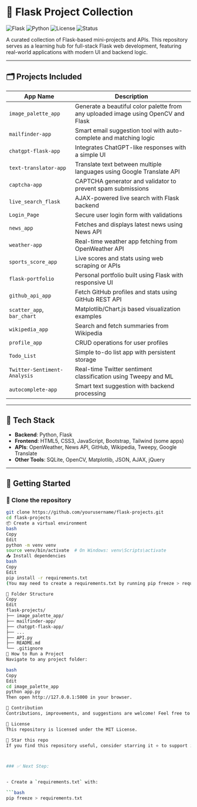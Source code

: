 # 🚀 Flask Project Collection

![Flask](https://img.shields.io/badge/Flask-Framework-blue)
![Python](https://img.shields.io/badge/Python-3.8%2B-yellow)
![License](https://img.shields.io/badge/License-MIT-green)
![Status](https://img.shields.io/badge/Status-Active-brightgreen)

A curated collection of Flask-based mini-projects and APIs. This repository serves as a learning hub for full-stack Flask web development, featuring real-world applications with modern UI and backend logic.

---

## 🗂️ Projects Included

| App Name | Description |
|----------|-------------|
| `image_palette_app` | Generate a beautiful color palette from any uploaded image using OpenCV and Flask |
| `mailfinder-app` | Smart email suggestion tool with auto-complete and matching logic |
| `chatgpt-flask-app` | Integrates ChatGPT-like responses with a simple UI |
| `text-translator-app` | Translate text between multiple languages using Google Translate API |
| `captcha-app` | CAPTCHA generator and validator to prevent spam submissions |
| `live_search_flask` | AJAX-powered live search with Flask backend |
| `Login_Page` | Secure user login form with validations |
| `news_app` | Fetches and displays latest news using News API |
| `weather-app` | Real-time weather app fetching from OpenWeather API |
| `sports_score_app` | Live scores and stats using web scraping or APIs |
| `flask-portfolio` | Personal portfolio built using Flask with responsive UI |
| `github_api_app` | Fetch GitHub profiles and stats using GitHub REST API |
| `scatter_app`, `bar_chart` | Matplotlib/Chart.js based visualization examples |
| `wikipedia_app` | Search and fetch summaries from Wikipedia |
| `profile_app` | CRUD operations for user profiles |
| `Todo_List` | Simple to-do list app with persistent storage |
| `Twitter-Sentiment-Analysis` | Real-time Twitter sentiment classification using Tweepy and ML |
| `autocomplete-app` | Smart text suggestion with backend processing |

---

## 🧰 Tech Stack

- **Backend**: Python, Flask
- **Frontend**: HTML5, CSS3, JavaScript, Bootstrap, Tailwind (some apps)
- **APIs**: OpenWeather, News API, GitHub, Wikipedia, Tweepy, Google Translate
- **Other Tools**: SQLite, OpenCV, Matplotlib, JSON, AJAX, jQuery

---

## 🚀 Getting Started

### 🔧 Clone the repository

```bash
git clone https://github.com/yourusername/flask-projects.git
cd flask-projects
📦 Create a virtual environment
bash
Copy
Edit
python -m venv venv
source venv/bin/activate  # On Windows: venv\Scripts\activate
📥 Install dependencies
bash
Copy
Edit
pip install -r requirements.txt
(You may need to create a requirements.txt by running pip freeze > requirements.txt)

📂 Folder Structure
Copy
Edit
flask-projects/
├── image_palette_app/
├── mailfinder-app/
├── chatgpt-flask-app/
├── ...
├── API.py
├── README.md
└── .gitignore
🎯 How to Run a Project
Navigate to any project folder:

bash
Copy
Edit
cd image_palette_app
python app.py
Then open http://127.0.0.1:5000 in your browser.

🙌 Contribution
Contributions, improvements, and suggestions are welcome! Feel free to open issues or submit pull requests.

📄 License
This repository is licensed under the MIT License.

🌟 Star this repo
If you find this repository useful, consider starring it ⭐ to support it!



### ✅ Next Step:


- Create a `requirements.txt` with:

```bash
pip freeze > requirements.txt
